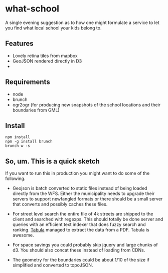 what-school
===========

A single evening suggestion as to how one might formulate a service to let you find what local school your kids belong to.

## Features

- Lovely retina tiles from mapbox
- GeoJSON rendered directly in D3
- 

## Requirements

- node
- brunch
- ogr2ogr (for producing new snapshots of the school locations and their boundaries from GML)

## Install

```
npm install
npm -g install brunch
brunch w -s
```

## So, um. This is a quick sketch

If you want to run this in production you might want to do some of the following.

- Geojson is batch converted to static files instead of being loaded directly from the WFS. Either the municipality needs to upgrade their servers to support newfangled formats or there should be a small server that converts and possibly caches these files.

- For street level search the entire file of 4k streets are shipped to the client and searched with regexps. This should totally be done server and queries with an efficient text indexer that does fuzzy search and ranking. [Tabula](http://tabula.nerdpower.org/) managed to extract the data from a PDF. Tabula is awesome.

- For space savings you could probably skip jquery and large chunks of d3. You should also concat these instead of loading from CDNs.

- The geometry for the boundaries could be about 1/10 of the size if simplified and converted to topoJSON. 